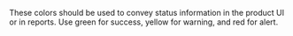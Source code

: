 These colors should be used to convey status information in the product UI or in reports. Use green for success, yellow for warning, and red for alert.